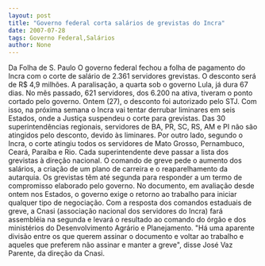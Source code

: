 ```yaml
---
layout: post
title: "Governo federal corta salários de grevistas do Incra"
date: 2007-07-28
tags: Governo Federal,Salários
author: None
---
```

Da Folha de S. Paulo
O governo federal fechou a folha de pagamento do Incra com o corte de sal&aacute;rio de 2.361 servidores grevistas. O desconto ser&aacute; de R$ 4,9 milh&otilde;es. A paralisa&ccedil;&atilde;o, a quarta sob o governo Lula, j&aacute; dura 67 dias. No m&ecirc;s passado, 621 servidores, dos 6.200 na ativa, tiveram o ponto cortado pelo governo. 
Ontem (27), o desconto foi autorizado pelo STJ. Com isso, na pr&oacute;xima semana o Incra vai tentar derrubar liminares em seis Estados, onde a Justi&ccedil;a suspendeu o corte para grevistas. Das 30 superintend&ecirc;ncias regionais, servidores de BA, PR, SC, RS, AM e PI n&atilde;o s&atilde;o atingidos pelo desconto, devido &agrave;s liminares. 
Por outro lado, segundo o Incra, o corte atingiu todos os servidores de Mato Grosso, Pernambuco, Cear&aacute;, Para&iacute;ba e Rio. Cada superintendente deve passar a lista dos grevistas &agrave; dire&ccedil;&atilde;o nacional. 
O comando de greve pede o aumento dos sal&aacute;rios, a cria&ccedil;&atilde;o de um plano de carreira e o reaparelhamento da autarquia. Os grevistas t&ecirc;m at&eacute; segunda para responder a um termo de compromisso elaborado pelo governo. 
No documento, em avalia&ccedil;&atilde;o desde ontem nos Estados, o governo exige o retorno ao trabalho para iniciar qualquer tipo de negocia&ccedil;&atilde;o. 
Com a resposta dos comandos estaduais de greve, a Cnasi (associa&ccedil;&atilde;o nacional dos servidores do Incra) far&aacute; assembl&eacute;ia na segunda e levar&aacute; o resultado ao comando do &oacute;rg&atilde;o e dos minist&eacute;rios do Desenvolvimento Agr&aacute;rio e Planejamento. 
&quot;H&aacute; uma aparente divis&atilde;o entre os que querem assinar o documento e voltar ao trabalho e aqueles que preferem n&atilde;o assinar e manter a greve&quot;, disse Jos&eacute; Vaz Parente, da dire&ccedil;&atilde;o da Cnasi. 